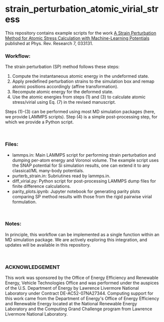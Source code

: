 # strain_perturbation_atomic_virial_stress
This repository contains example scripts for the work [A Strain Perturbation Method for Atomic Stress Calculation with Machine-Learning Potentials](https://journals.aps.org/prresearch/pdf/10.1103/jg6w-fdl8) published at Phys. Rev. Research 7, 033131. 


### Workflow:
The strain perturbation (SP) method follows these steps: 
1. Compute the instantaneous atomic energy in the undeformed state.
2.  Apply predefined perturbation strains to the simulation box and remap atomic positions accordingly (affine transformation).
3.  Recompute atomic energy for the deformed state.
4.  Use the atomic energies from steps (1) and (3) to calculate atomic stress/virial using Eq. (7) in the revised manuscript. <br>

Steps (1)-(3) can be performed using most MD simulation packages (here, we provide LAMMPS scripts). Step (4) is a simple post-processing step, for which we provide a Python script.

<br>

### Files:
- lammps.in: Main LAMMPS script for performing strain perturbation and dumping per-atom energy and Voronoi volume. The example script uses the SNAP potential for Si simulation results, one can extend it to any classical/ML many-body potentials.
- purterb_strain.in: Subriutines read by lammps.in.
- diff_virial.py: Python script for post-processing LAMMPS dump files for finite difference calculations.
- parity_plots.ipynb: Jupyter notebook for generating parity plots comparing SP method results with those from the rigid pairwise virial formulation.

<br>

### Notes:
In principle, this workflow can be implemented as a single function within an MD simulation package. We are actively exploring this integration, and updates will be available in this repository.


<br>

### ACKNOWLEDGEMENT
This work was sponsored by the Office of Energy Efficiency and Renewable Energy, Vehicle Technologies Office and was performed under the auspices of the U.S. Department of Energy by Lawrence Livermore National Laboratory under Contract DE-AC52-07NA27344. Computing support for this work came from the Department of Energy's Office of Energy Efficiency and Renewable Energy located at the National Renewable Energy Laboratory and the Computing Grand Challenge program from Lawrence Livermore National Laboratory.
